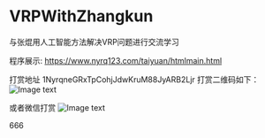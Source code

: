 # VRPWithZhangkun
与张焜用人工智能方法解决VRP问题进行交流学习

程序展示:
https://www.nyrq123.com/taiyuan/htmlmain.html

打赏地址
1NyrqneGRxTpCohjJdwKruM88JyARB2Ljr
打赏二维码如下：
![Image text](https://www.nyrq123.com/img/1NyrqneGRxTpCohjJdwKruM88JyARB2Ljr_qrCode.png)

或者微信打赏
![Image text](https://www.nyrq123.com/img/wechatqrcode.jpg)

666




